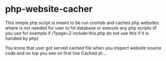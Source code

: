 # php-website-cacher
This simple php script is meant to be run crontab and caches php websites where is not needed for user to hit database or execute any php scripts (if you use for example if /?page=2 include this.php do not use this if it is handled by php)

You know that user got served cached file when you inspect website source code and on top you see on first line Cached at:...
